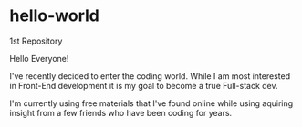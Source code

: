 # hello-world
1st Repository

Hello Everyone! 

I've recently decided to enter the coding world. While I am most interested in Front-End development it is my goal to become a true Full-stack dev. 

I'm currently using free materials that I've found online while using aquiring insight from a few friends who have been coding for years. 

